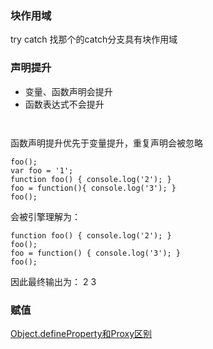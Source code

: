 
### 块作用域

try catch 找那个的catch分支具有块作用域

### 声明提升
- 变量、函数声明会提升
- 函数表达式不会提升

```


```


函数声明提升优先于变量提升，重复声明会被忽略

```
foo();
var foo = '1';
function foo() { console.log('2'); }
foo = function(){ console.log('3'); }
foo();
```

会被引擎理解为：

```
function foo() { console.log('2'); }
foo();
foo = function() { console.log('3'); }
foo();
```

因此最终输出为：
2
3



### 赋值

[Object.defineProperty和Proxy区别](https://blog.csdn.net/qwe435541908/article/details/107360849)